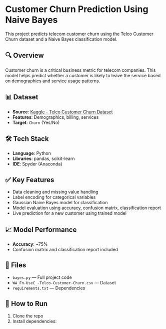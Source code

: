 # Customer Churn Prediction Using Naive Bayes

This project predicts telecom customer churn using the Telco Customer Churn dataset and a Naive Bayes classification model.

## 🔍 Overview

Customer churn is a critical business metric for telecom companies. This model helps predict whether a customer is likely to leave the service based on demographics and service usage patterns.

## 📊 Dataset

- **Source**: [Kaggle - Telco Customer Churn Dataset](https://www.kaggle.com/datasets/blastchar/telco-customer-churn)
- **Features**: Demographics, billing, services
- **Target**: `Churn` (Yes/No)

## 🛠️ Tech Stack

- **Language**: Python  
- **Libraries**: pandas, scikit-learn  
- **IDE**: Spyder (Anaconda)

## ✅ Key Features

- Data cleaning and missing value handling
- Label encoding for categorical variables
- Gaussian Naive Bayes model for classification
- Model evaluation using accuracy, confusion matrix, classification report
- Live prediction for a new customer using trained model

## 📈 Model Performance

- **Accuracy**: ~75%
- Confusion matrix and classification report included

## 📂 Files

- `bayes.py` — Full project code
- `WA_Fn-UseC_-Telco-Customer-Churn.csv` — Dataset
- `requirements.txt` — Dependencies

## 🚀 How to Run

1. Clone the repo
2. Install dependencies:
